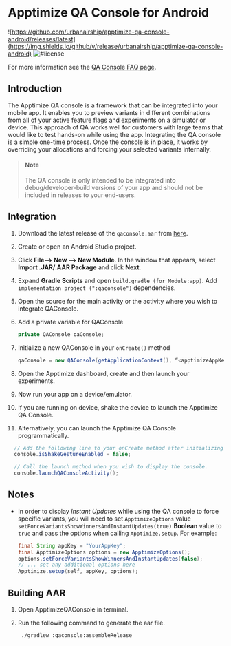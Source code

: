 # Apptimize QA Console for Android

![https://github.com/urbanairship/apptimize-qa-console-android/releases/latest](https://img.shields.io/github/v/release/urbanairship/apptimize-qa-console-android) ![#license](https://img.shields.io/badge/license-Apache%202.0-orange)

For more information see the [QA Console FAQ page](https://faq.apptimize.com/hc/en-us/articles/360021675293-How-do-I-use-the-Apptimize-QA-Console-).



## Introduction

The Apptimize QA console is a framework that can be integrated into your mobile app. It enables you to preview variants in different combinations from all of your active feature flags and experiments on a simulator or device. This approach of QA works well for customers with large teams that would like to test hands-on while using the app. Integrating the QA console is a simple one-time process. Once the console is in place, it works by overriding your allocations and forcing your selected variants internally.

> #### Note
>
> The QA console is only intended to be integrated into debug/developer-build versions of your app and should not be included in releases to your end-users.



## Integration

1. Download the latest release of the `qaconsole.aar` from [here](https://sdk.apptimize.com/apptimize-qa-console/qaconsole.aar).

2. Create or open an Android Studio project.

3. Click **File—> New —> New Module**. In the window that appears, select **Import .JAR/.AAR Package** and click **Next**.

4. Expand **Gradle Scripts** and open `build.gradle (for Module:app)`. Add `implementation project (":qaconsole")` dependencies.

5. Open the source for the main activity or the activity where you wish to integrate QAConsole.

6. Add a private variable for QAConsole

   ````java
   private QAConsole qaConsole;
   ````

7. Initialize a new QAConsole in your `onCreate()` method

   ```java
   qaConsole = new QAConsole(getApplicationContext(), “<apptimizeAppKey>”);
   ```

8. Open the Apptimize dashboard, create and then launch your experiments.

9. Now run your app on a device/emulator.

10. If you are running on device, shake the device to launch the Apptimize QA Console.

11. Alternatively, you can launch the Apptimize QA Console programmatically.

  ```java
	// Add the following line to your onCreate method after initializing the qaConsole.
	console.isShakeGestureEnabled = false;
  
	// Call the launch method when you wish to display the console.
	console.launchQAConsoleActivity();
  ```



## Notes

* In order to display *Instant Updates* while using the QA console to force specific variants, you will need to set  `ApptimizeOptions` value `setForceVariantsShowWinnersAndInstantUpdates(true)` **Boolean** value to `true` and pass the options when calling `Apptimize.setup`. For example:

  ```java
  final String appKey = "YourAppKey";
  final ApptimizeOptions options = new ApptimizeOptions();
  options.setForceVariantsShowWinnersAndInstantUpdates(false);
  // ... set any additional options here
  Apptimize.setup(self, appKey, options);
  ```




## Building AAR

1. Open ApptimizeQAConsole in terminal.

2. Run the following command to generate the aar file.

   ```bash
    ./gradlew :qaconsole:assembleRelease
   ```

   